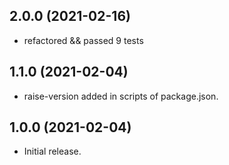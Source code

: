 ## 2.0.0 (2021-02-16)

- refactored && passed 9 tests

## 1.1.0 (2021-02-04)

- raise-version added in scripts of package.json.

## 1.0.0 (2021-02-04)

- Initial release.
